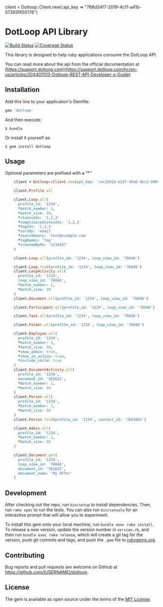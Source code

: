 client = Dotloop::Client.new(:api_key => "768d34f7-2019-4cf1-a41b-07393f650176")





# DotLoop API Library
[![Build Status](https://travis-ci.org/Loft47/dotloop.svg?branch=master)](https://travis-ci.org/Loft47/dotloop)
[![Coverage Status](https://coveralls.io/repos/github/Loft47/dotloop/badge.svg?branch=master&renew=true)](https://coveralls.io/github/Loft47/dotloop?branch=master)

This library is designed to help ruby applications consume the DotLoop API.

You can read more about the api from the official documentation at [https://support.dotloop.com](https://support.dotloop.com/hc/en-us/articles/204407013-Dotloop-REST-API-Developer-s-Guide)

## Installation

Add this line to your application's Gemfile:

```ruby
gem 'dotloop'
```

And then execute:

    $ bundle

Or install it yourself as:

    $ gem install dotloop

## Usage

Optional parameters are prefixed with a __'*'__'

```ruby
    client = Dotloop::Client.new(api_key: 'c4c26918-b2df-49a6-9bc2-9009274b23a7')

    client.Profile.all                                                      #=> get list of profiles

    client.Loop.all(
      profile_id: '1234',
      *batch_number: 1,
      *batch_size: 50,
      *statusIds: '1,2,3'
      *complianceStatusIds: '1,2,3'
      *tagIds: '1,2,3'
      *sortBy: 'email'
      *searchQuery: 'test@example.com'
      *tagNames: 'tag'
      *createdByMe: '1234567'
    )                                                                       #=> get list of loops

    client.Loop.all(profile_id: '1234', loop_view_id: '76046')              #=> get basic loop information

    client.Loop.find(profile_id: '1234', loop_view_id: '76046')             #=> get loop details
    client.LoopActivity.all(
      profile_id: '1234',
      loop_view_id: '76046',
      *batch_number: 1,
      *batch_size: 50
    )                                                                       #=> get loop activity
    client.Document.all(profile_id: '1234', loop_view_id: '76046')          #=> get loop document list

    client.Participant.all(profile_id: '1234', loop_view_id: '76046')       #=> get a list of loop participants

    client.Task.all(profile_id: '1234', loop_view_id: '76046')              #=> get a list of loop tasks

    client.Folder.all(profile_id: '1234', loop_view_id: '76046')            #=> get a list of folders in a loop

    client.Employee.all(
      profile_id: '1234',
      *batch_number: 1,
      *batch_size: 50,
      *show_admin: true,
      *show_in_active: true,
      *include_child: true
    )                                                                       #=> get a list of users in a profile
    client.DocumentActivity.all(
      profile_id: '1234',
      document_id: '561622',
      *batch_number: 1,
      *batch_size: 50
    )                                                                       #=> get activity details for a document
    client.Person.all(
      profile_id: '1234',
      *batch_number: 1,
      *batch_size: 50
    )                                                                       #=> get list of contacts
    client.Person.find(profile_id: '1234', contact_id: '3603862')           #=> get details for a contact

    client.Admin.all(
      profile_id: '1234',
      *batch_number: 1,
      *batch_size: 50
    )                                                                       #=> get list of admins for a profile

    client.Document.get(
      profile_id: '1234',
      loop_view_id: '76046',
      document_id: '561622',
      document_name: 'My Offer'
    )                                                                       #=> get a PDF document
```

## Development

After checking out the repo, run `bin/setup` to install dependencies. Then, run `rake spec` to run the tests. You can also run `bin/console` for an interactive prompt that will allow you to experiment.

To install this gem onto your local machine, run `bundle exec rake install`. To release a new version, update the version number in `version.rb`, and then run `bundle exec rake release`, which will create a git tag for the version, push git commits and tags, and push the `.gem` file to [rubygems.org](https://rubygems.org).

## Contributing

Bug reports and pull requests are welcome on GitHub at https://github.com/[USERNAME]/dotloop.


## License

The gem is available as open source under the terms of the [MIT License](http://opensource.org/licenses/MIT).
